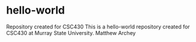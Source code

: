 # hello-world
Repository created for CSC430
This is a hello-world repository created for CSC430 at Murray State University.
Matthew Archey
